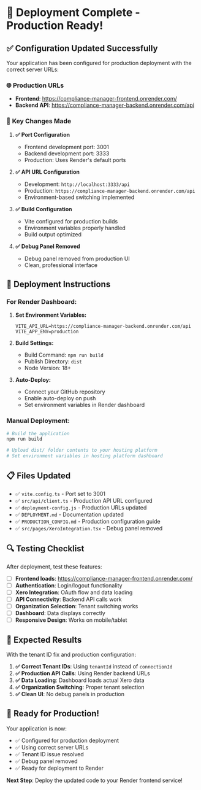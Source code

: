 # 🚀 Deployment Complete - Production Ready!

## ✅ **Configuration Updated Successfully**

Your application has been configured for production deployment with the correct server URLs:

### 🌐 **Production URLs**
- **Frontend**: https://compliance-manager-frontend.onrender.com/
- **Backend API**: https://compliance-manager-backend.onrender.com/api

### 🔧 **Key Changes Made**

1. **✅ Port Configuration**
   - Frontend development port: 3001
   - Backend development port: 3333
   - Production: Uses Render's default ports

2. **✅ API URL Configuration**
   - Development: `http://localhost:3333/api`
   - Production: `https://compliance-manager-backend.onrender.com/api`
   - Environment-based switching implemented

3. **✅ Build Configuration**
   - Vite configured for production builds
   - Environment variables properly handled
   - Build output optimized

4. **✅ Debug Panel Removed**
   - Debug panel removed from production UI
   - Clean, professional interface

## 🚀 **Deployment Instructions**

### **For Render Dashboard:**

1. **Set Environment Variables:**
   ```
   VITE_API_URL=https://compliance-manager-backend.onrender.com/api
   VITE_APP_ENV=production
   ```

2. **Build Settings:**
   - Build Command: `npm run build`
   - Publish Directory: `dist`
   - Node Version: 18+

3. **Auto-Deploy:**
   - Connect your GitHub repository
   - Enable auto-deploy on push
   - Set environment variables in Render dashboard

### **Manual Deployment:**

```bash
# Build the application
npm run build

# Upload dist/ folder contents to your hosting platform
# Set environment variables in hosting platform dashboard
```

## 📋 **Files Updated**

- ✅ `vite.config.ts` - Port set to 3001
- ✅ `src/api/client.ts` - Production API URL configured
- ✅ `deployment-config.js` - Production URLs updated
- ✅ `DEPLOYMENT.md` - Documentation updated
- ✅ `PRODUCTION_CONFIG.md` - Production configuration guide
- ✅ `src/pages/XeroIntegration.tsx` - Debug panel removed

## 🔍 **Testing Checklist**

After deployment, test these features:

- [ ] **Frontend loads**: https://compliance-manager-frontend.onrender.com/
- [ ] **Authentication**: Login/logout functionality
- [ ] **Xero Integration**: OAuth flow and data loading
- [ ] **API Connectivity**: Backend API calls work
- [ ] **Organization Selection**: Tenant switching works
- [ ] **Dashboard**: Data displays correctly
- [ ] **Responsive Design**: Works on mobile/tablet

## 🎯 **Expected Results**

With the tenant ID fix and production configuration:

1. **✅ Correct Tenant IDs**: Using `tenantId` instead of `connectionId`
2. **✅ Production API Calls**: Using Render backend URLs
3. **✅ Data Loading**: Dashboard loads actual Xero data
4. **✅ Organization Switching**: Proper tenant selection
5. **✅ Clean UI**: No debug panels in production

## 🚀 **Ready for Production!**

Your application is now:
- ✅ Configured for production deployment
- ✅ Using correct server URLs
- ✅ Tenant ID issue resolved
- ✅ Debug panel removed
- ✅ Ready for deployment to Render

**Next Step**: Deploy the updated code to your Render frontend service!

